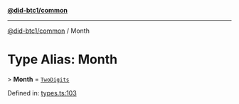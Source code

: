 [**@did-btc1/common**](../README.md)

***

[@did-btc1/common](../globals.md) / Month

# Type Alias: Month

&gt; **Month** = [`TwoDigits`](TwoDigits.md)

Defined in: [types.ts:103](https://github.com/dcdpr/did-btc1-js/blob/4ab6f9915d95beed9bc633644c9db1539395f512/packages/common/src/types.ts#L103)
